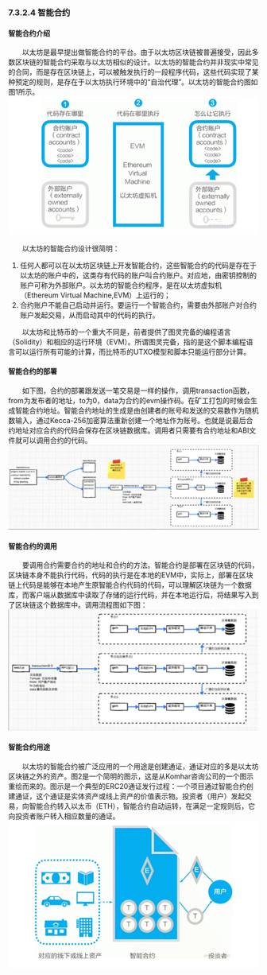 ### 7.3.2.4 智能合约
#### 智能合约介绍
&emsp;&emsp;以太坊是最早提出做智能合约的平台。由于以太坊区块链被普遍接受，因此多数区块链的智能合约采取与以太坊相似的设计。以太坊的智能合约并非现实中常见的合同，而是存在区块链上，可以被触发执行的一段程序代码，这些代码实现了某种预定的规则，是存在于以太坊执行环境中的“自治代理”。以太坊的智能合约图如图1所示。
![0732478.jpg](./figures/0732478(2).jpg)

&emsp;&emsp;以太坊的智能合约设计很简明：
1. 任何人都可以在以太坊区块链上开发智能合约，这些智能合约的代码是存在于以太坊的账户中的，这类存有代码的账户叫合约账户。对应地，由密钥控制的账户可称为外部账户。以太坊的智能合约程序，是在以太坊虚拟机（Ethereum Virtual Machine,EVM）上运行的；
2. 合约账户不能自己启动并运行。要运行一个智能合约，需要由外部账户对合约账户发起交易，从而启动其中的代码的执行。

&emsp;&emsp;以太坊和比特币的一个重大不同是，前者提供了图灵完备的编程语言（Solidity）和相应的运行环境（EVM）。所谓图灵完备，指的是这个脚本编程语言可以运行所有可能的计算，而比特币的UTXO模型和脚本只能运行部分计算。

#### 智能合约的部署
&emsp;&emsp;如下图，合约的部署跟发送一笔交易是一样的操作，调用transaction函数，from为发布者的地址，to为0，data为合约的evm操作码。在矿工打包的时候会生成智能合约地址。智能合约地址的生成是由创建者的账号和发送的交易数作为随机数输入，通过Kecca-256加密算法重新创建一个地址作为账号。也就是说最后合约地址对应合约的代码会保存在区块链数据库。调用者只需要有合约地址和ABI文件就可以调用合约的代码。
![0732478.jpg](./figures/0732478(3).jpg)

#### 智能合约的调用
&emsp;&emsp;要调用合约需要合约的地址和合约的方法。智能合约是部署在区块链的代码，区块链本身不能执行代码，代码的执行是在本地的EVM中，实际上，部署在区块链上代码是能够在本地产生原智能合约代码的代码，可以理解区块链为一个数据库，而客户端从数据库中读取了存储的运行代码，并在本地运行后，将结果写入到了区块链这个数据库中。调用流程图如下图：
![0732478.jpg](./figures/0732478(4).jpg)

#### 智能合约用途
&emsp;&emsp;以太坊的智能合约被广泛应用的一个用途是创建通证，通证对应的多是以太坊区块链之外的资产。图2是一个简明的图示，这是从Komhar咨询公司的一个图示重绘而来的。图示是一个典型的ERC20通证发行过程：一个项目通过智能合约创建通证，这个通证是实体资产或线上资产的价值表示物。投资者（用户）发起交易，向智能合约转入以太币（ETH），智能合约自动运转，在满足一定规则后，它向投资者账户转入相应数量的通证。
![0732478.jpg](./figures/0732478(1).jpg)